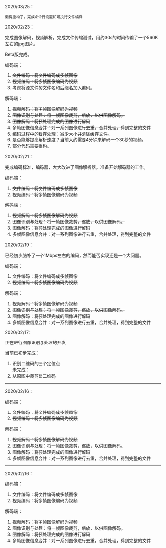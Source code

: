 2020/03/25：

    懒得重构了，完成命令行设置和可执行文件编译

2020/02/23：

完成图像解码，视频解析，完成文件传输测试，用约30s的时间传输了一个560K左右的jpg图片。

Beta版完成。

编码端：
1. ~~文件编码：将文件编码成多帧图像~~
2. ~~视频编码：将多帧图像编码为视频~~
3. 考虑将源文件的文件名和后缀名加入编码。
     

解码端：  
1. ~~视频解码：将多帧图像解码为视频~~    
2. ~~图像识别与处理：将一帧图像裁剪，缩放，以供图像解码。~~  
3. ~~图像解码：将预处理完成的图像进行解码~~
4. ~~多帧图像信息合并：对一系列图像进行去重，合并处理，得到完整的文件~~
5. 编码过程中的缓存处理：减少大小并清除缓存文件。
6. 是否能够提高解析速度？当前大约需要4分钟来解码一个30秒的视频。
7. 部分代码需要重构。

2020/02/21：

完成编码标准，编码器，大大改进了图像解析器。准备开始解码器的工作。

编码端：
1. ~~文件编码：将文件编码成多帧图像~~
2. ~~视频编码：将多帧图像编码为视频~~
     

解码端：  
1. ~~视频解码：将多帧图像解码为视频~~    
2. ~~图像识别与处理：将一帧图像裁剪，缩放，以供图像解码。~~  
3. 图像解码：将预处理完成的图像进行解码    
4. 多帧图像信息合并：对一系列图像进行去重，合并处理，得到完整的文件   

2020/02/19：

已经初步脑补了一个1Mbps左右的编码，然而能否实现还是一个大问题。

编码端：
1. 文件编码：将文件编码成多帧图像   
2. ~~视频编码：将多帧图像编码为视频~~
     

解码端：  
1. ~~视频解码：将多帧图像解码为视频~~    
2. ~~图像识别与处理：将一帧图像裁剪，缩放，以供图像解码。~~  
3. 图像解码：将预处理完成的图像进行解码    
4. 多帧图像信息合并：对一系列图像进行去重，合并处理，得到完整的文件   

2020/02/17:

正在进行图像识别与处理的开发

当前已初步完成： 
1. 识别二维码的三个定位点  
未完成：    
1. 从原图中裁剪出二维码  

---   

2020/02/16：

编码端：
1. 文件编码：将文件编码成多帧图像   
2. ~~视频编码：将多帧图像编码为视频~~
     

解码端：  
1. ~~视频解码：将多帧图像解码为视频~~    
2. 图像识别与处理：将一帧图像裁剪，缩放，以供图像解码。  
3. 图像解码：将预处理完成的图像进行解码    
4. 多帧图像信息合并：对一系列图像进行去重，合并处理，得到完整的文件   
---
2020/02/16：

编码端：
1. 文件编码：将文件编码成多帧图像
2. 视频编码：将多帧图像编码为视频

解码端：
1. 视频解码：将多帧图像解码为视频
2. 图像识别与处理：将一帧图像裁剪，缩放，以供图像解码。
3. 图像解码：将预处理完成的图像进行解码
4. 多帧图像信息合并：对一系列图像进行去重，合并处理，得到完整的文件